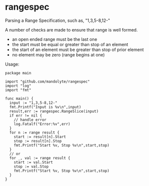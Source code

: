 # rangespec
Parsing a Range Specification, such as, "1,3,5-8,12-"

A number of checks are made to ensure that range is well formed.
- an open ended range must be the last one
- the start must be equal or greater than stop of an element
- the start of an element must be greater than stop of prior element
- no element may be zero (range begins at one)

Usage:

```
package main

import "github.com/mandolyte/rangespec"
import "log"
import "fmt"

func main() {
  input := "1,3,5-8,12-"
  fmt.Printf("Input is %v\n",input)
  result,err := rangespec.RangeSlice(input)
  if err != nil {
    // handle error
    log.Fatalf("Error:%v",err)
  }
  for n := range result {
    start := result[n].Start
    stop := result[n].Stop
    fmt.Printf("Start %v, Stop %v\n",start,stop)
  }
  // or
  for _, val := range result {
    start := val.Start
    stop := val.Stop
    fmt.Printf("Start %v, Stop %v\n",start,stop)
  }
}
```
